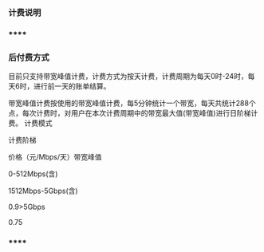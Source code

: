 ### **计费说明**

### ****

### **后付费方式**

目前只支持带宽峰值计费，计费方式为按天计费，计费周期为每天0时-24时，每天6时，进行前一天的账单结算。

带宽峰值计费按使用的带宽峰值计费，每5分钟统计一个带宽，每天共统计288个点，每次计费时，对用户在本次计费周期中的带宽最大值(带宽峰值)进行日阶梯计费。
计费模式

计费阶梯

价格（元/Mbps/天）带宽峰值

0-512Mbps(含)

1512Mbps-5Gbps(含)

0.9>5Gbps

0.75

### ****